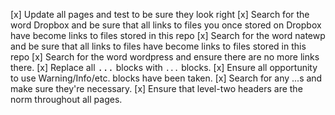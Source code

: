 
 [x] Update all pages and test to be sure they look right
 [x] Search for the word Dropbox and be sure that all links to files you
     once stored on Dropbox have become links to files stored in this repo
 [x] Search for the word natewp and be sure that all links to files have
     become links to files stored in this repo
 [x] Search for the word wordpress and ensure there are no more links there.
 [x] Replace all <tt>...</tt> blocks with `...` blocks.
 [x] Ensure all opportunity to use Warning/Info/etc. blocks have been taken.
 [x] Search for any <span>...</span>s and make sure they're necessary.
 [x] Ensure that level-two headers are the norm throughout all pages.
